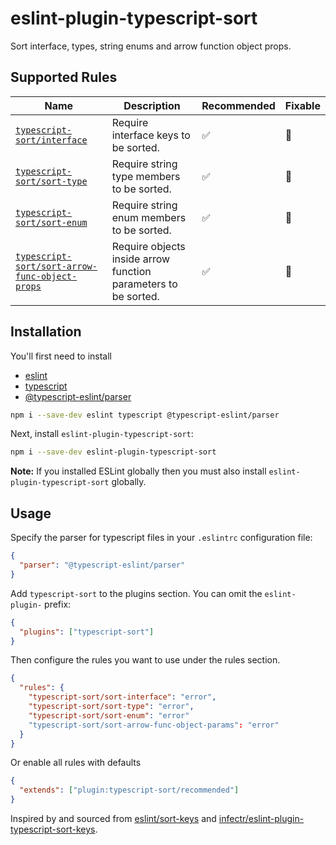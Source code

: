 # eslint-plugin-typescript-sort

Sort interface, types, string enums and arrow function object props.



## Supported Rules

<!-- begin rule list -->
<!-- prettier-ignore -->
| Name | Description | Recommended | Fixable |
| ---- | ----------- | ------------------ | -------- |
| [`typescript-sort/interface`](./docs/interface.md) | Require interface keys to be sorted. | ✅ | :wrench: |
| [`typescript-sort/sort-type`](./docs/sort-type.md) | Require string type members to be sorted. | ✅ | :wrench: |
| [`typescript-sort/sort-enum`](./docs/sort-enum.md) | Require string enum members to be sorted. | ✅ | :wrench: |
| [`typescript-sort/sort-arrow-func-object-props`](./docs/sort-arrow-func-object-props.md) | Require objects inside arrow function parameters to be sorted. | ✅ | :wrench: |

<!-- end rule list -->

## Installation

You'll first need to install

- [eslint](http://eslint.org)
- [typescript](http://www.typescriptlang.org/)
- [@typescript-eslint/parser](https://github.com/typescript-eslint/typescript-eslint/tree/master/packages/parser)

```sh
npm i --save-dev eslint typescript @typescript-eslint/parser
```

Next, install `eslint-plugin-typescript-sort`:

```sh
npm i --save-dev eslint-plugin-typescript-sort
```

**Note:** If you installed ESLint globally then you must also install `eslint-plugin-typescript-sort` globally.

## Usage

Specify the parser for typescript files in your `.eslintrc` configuration file:

```json
{
  "parser": "@typescript-eslint/parser"
}
```

Add `typescript-sort` to the plugins section. You can omit the `eslint-plugin-` prefix:

```json
{
  "plugins": ["typescript-sort"]
}
```

Then configure the rules you want to use under the rules section.

```json
{
  "rules": {
    "typescript-sort/sort-interface": "error",
    "typescript-sort/sort-type": "error",
    "typescript-sort/sort-enum": "error"
    "typescript-sort/sort-arrow-func-object-params": "error"
  }
}
```

Or enable all rules with defaults

```json
{
  "extends": ["plugin:typescript-sort/recommended"]
}
```

Inspired by and sourced from [eslint/sort-keys](https://github.com/eslint/eslint/blob/main/docs/src/rules/sort-keys.md) 
and [infectr/eslint-plugin-typescript-sort-keys](https://github.com/infctr/eslint-plugin-typescript-sort-keys/tree/master).
